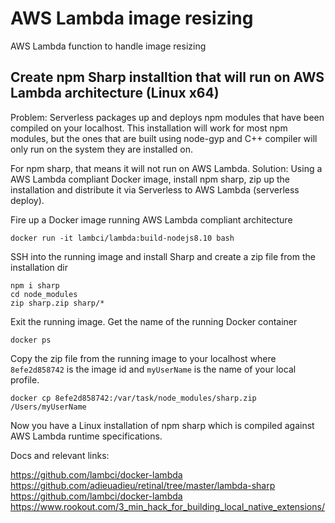 # AWS Lambda image resizing
AWS Lambda function to handle image resizing

## Create npm Sharp installtion that will run on AWS Lambda architecture (Linux x64)
Problem: Serverless packages up and deploys npm modules that have been compiled on your localhost. This installation will work for most npm modules, but the ones that are built using node-gyp and C++ compiler will only run on the system they are installed on.  

For npm sharp, that means it will not run on AWS Lambda.
Solution: Using a AWS Lambda compliant Docker image, install npm sharp, zip up the installation and distribute it via Serverless to AWS Lambda (serverless deploy).

Fire up a Docker image running AWS Lambda compliant architecture
```
docker run -it lambci/lambda:build-nodejs8.10 bash
```

SSH into the running image and install Sharp and create a zip file from the installation dir

```
npm i sharp
cd node_modules
zip sharp.zip sharp/*
```

Exit the running image.
Get the name of the running Docker container

```
docker ps
```

Copy the zip file from the running image to your localhost where `8efe2d858742` is the image id and `myUserName` is the name of your local profile.

```
docker cp 8efe2d858742:/var/task/node_modules/sharp.zip /Users/myUserName
```

Now you have a Linux installation of npm sharp which is compiled against AWS Lambda runtime specifications.

Docs and relevant links:

https://github.com/lambci/docker-lambda  
https://github.com/adieuadieu/retinal/tree/master/lambda-sharp  
https://github.com/lambci/docker-lambda  
https://www.rookout.com/3_min_hack_for_building_local_native_extensions/  
